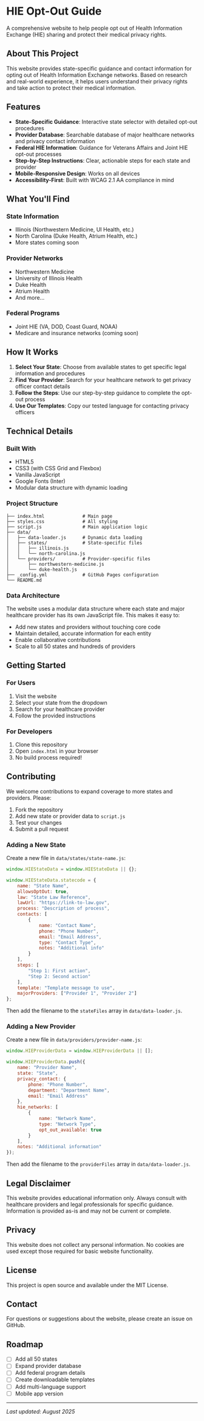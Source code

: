 # HIE Opt-Out Guide

A comprehensive website to help people opt out of Health Information Exchange (HIE) sharing and protect their medical privacy rights.

## About This Project

This website provides state-specific guidance and contact information for opting out of Health Information Exchange networks. Based on research and real-world experience, it helps users understand their privacy rights and take action to protect their medical information.

## Features

- **State-Specific Guidance**: Interactive state selector with detailed opt-out procedures
- **Provider Database**: Searchable database of major healthcare networks and privacy contact information
- **Federal HIE Information**: Guidance for Veterans Affairs and Joint HIE opt-out processes
- **Step-by-Step Instructions**: Clear, actionable steps for each state and provider
- **Mobile-Responsive Design**: Works on all devices
- **Accessibility-First**: Built with WCAG 2.1 AA compliance in mind

## What You'll Find

### State Information
- Illinois (Northwestern Medicine, UI Health, etc.)
- North Carolina (Duke Health, Atrium Health, etc.)
- More states coming soon

### Provider Networks
- Northwestern Medicine
- University of Illinois Health
- Duke Health
- Atrium Health
- And more...

### Federal Programs
- Joint HIE (VA, DOD, Coast Guard, NOAA)
- Medicare and insurance networks (coming soon)

## How It Works

1. **Select Your State**: Choose from available states to get specific legal information and procedures
2. **Find Your Provider**: Search for your healthcare network to get privacy officer contact details
3. **Follow the Steps**: Use our step-by-step guidance to complete the opt-out process
4. **Use Our Templates**: Copy our tested language for contacting privacy officers

## Technical Details

### Built With
- HTML5
- CSS3 (with CSS Grid and Flexbox)
- Vanilla JavaScript
- Google Fonts (Inter)
- Modular data structure with dynamic loading

### Project Structure
```
├── index.html              # Main page
├── styles.css              # All styling
├── script.js               # Main application logic
├── data/
│   ├── data-loader.js      # Dynamic data loading
│   ├── states/             # State-specific files
│   │   ├── illinois.js
│   │   └── north-carolina.js
│   └── providers/          # Provider-specific files
│       ├── northwestern-medicine.js
│       └── duke-health.js
├── _config.yml             # GitHub Pages configuration
└── README.md
```

### Data Architecture
The website uses a modular data structure where each state and major healthcare provider has its own JavaScript file. This makes it easy to:

- Add new states and providers without touching core code
- Maintain detailed, accurate information for each entity
- Enable collaborative contributions
- Scale to all 50 states and hundreds of providers

## Getting Started

### For Users
1. Visit the website
2. Select your state from the dropdown
3. Search for your healthcare provider
4. Follow the provided instructions

### For Developers
1. Clone this repository
2. Open `index.html` in your browser
3. No build process required!

## Contributing

We welcome contributions to expand coverage to more states and providers. Please:

1. Fork the repository
2. Add new state or provider data to `script.js`
3. Test your changes
4. Submit a pull request

### Adding a New State

Create a new file in `data/states/state-name.js`:

```javascript
window.HIEStateData = window.HIEStateData || {};

window.HIEStateData.statecode = {
    name: "State Name",
    allowsOptOut: true,
    law: "State Law Reference",
    lawUrl: "https://link-to-law.gov",
    process: "Description of process",
    contacts: [
        {
            name: "Contact Name",
            phone: "Phone Number",
            email: "Email Address",
            type: "Contact Type",
            notes: "Additional info"
        }
    ],
    steps: [
        "Step 1: First action",
        "Step 2: Second action"
    ],
    template: "Template message to use",
    majorProviders: ["Provider 1", "Provider 2"]
};
```

Then add the filename to the `stateFiles` array in `data/data-loader.js`.

### Adding a New Provider

Create a new file in `data/providers/provider-name.js`:

```javascript
window.HIEProviderData = window.HIEProviderData || [];

window.HIEProviderData.push({
    name: "Provider Name",
    state: "State",
    privacy_contact: {
        phone: "Phone Number",
        department: "Department Name",
        email: "Email Address"
    },
    hie_networks: [
        {
            name: "Network Name",
            type: "Network Type",
            opt_out_available: true
        }
    ],
    notes: "Additional information"
});
```

Then add the filename to the `providerFiles` array in `data/data-loader.js`.

## Legal Disclaimer

This website provides educational information only. Always consult with healthcare providers and legal professionals for specific guidance. Information is provided as-is and may not be current or complete.

## Privacy

This website does not collect any personal information. No cookies are used except those required for basic website functionality.

## License

This project is open source and available under the MIT License.

## Contact

For questions or suggestions about the website, please create an issue on GitHub.

## Roadmap

- [ ] Add all 50 states
- [ ] Expand provider database
- [ ] Add federal program details
- [ ] Create downloadable templates
- [ ] Add multi-language support
- [ ] Mobile app version

---

*Last updated: August 2025*

